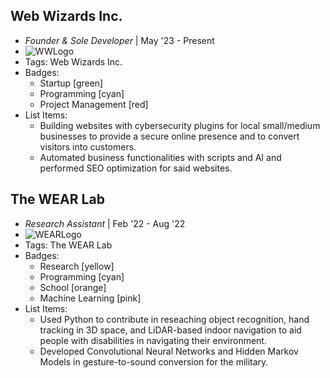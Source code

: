 ## Web Wizards Inc.
- *Founder & Sole Developer* | May '23 - Present
- ![WWLogo](websiteportfolio/public/assets/WWLogo.png)
- Tags: Web Wizards Inc.
- Badges:
  - Startup [green]
  - Programming [cyan]
  - Project Management [red]
- List Items:
  - Building websites with cybersecurity plugins for local small/medium businesses to provide a secure online presence and to convert visitors into customers.
  - Automated business functionalities with scripts and AI and performed SEO optimization for said websites.

## The WEAR Lab
- *Research Assistant* | Feb '22 - Aug '22
- ![WEARLogo](websiteportfolio/public/assets/WEARLogo.png)
- Tags: The WEAR Lab
- Badges:
  - Research [yellow]
  - Programming [cyan]
  - School [orange]
  - Machine Learning [pink]
- List Items:
  - Used Python to contribute in reseaching object recognition, hand tracking in 3D space, and LiDAR-based indoor navigation to aid people with disabilities in navigating their environment.
  - Developed Convolutional Neural Networks and Hidden Markov Models in gesture-to-sound conversion for the military.